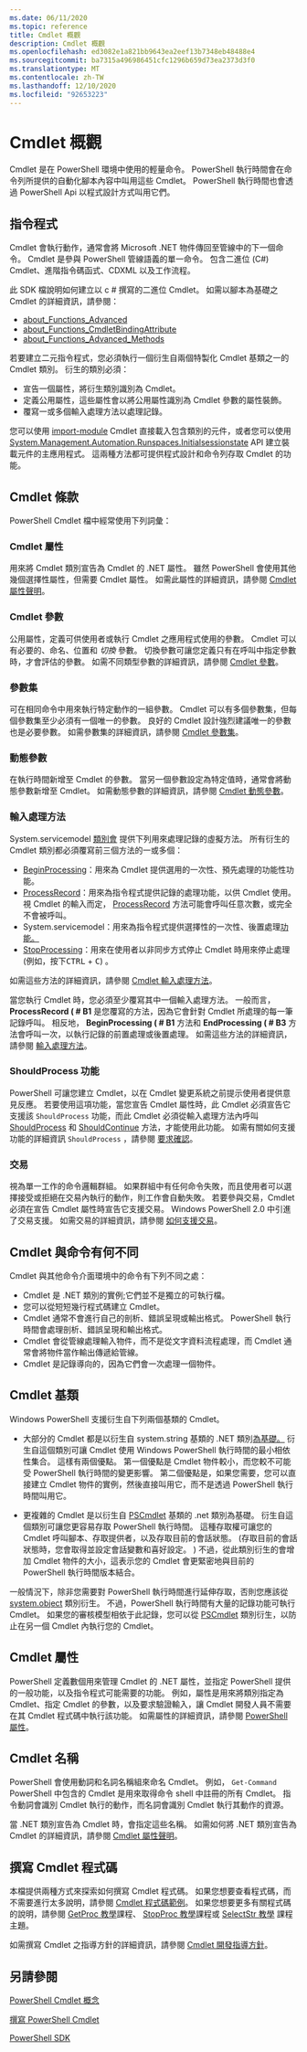 ```yaml
---
ms.date: 06/11/2020
ms.topic: reference
title: Cmdlet 概觀
description: Cmdlet 概觀
ms.openlocfilehash: ed3082e1a821bb9643ea2eef13b7348eb48488e4
ms.sourcegitcommit: ba7315a496986451cfc1296b659d73ea2373d3f0
ms.translationtype: MT
ms.contentlocale: zh-TW
ms.lasthandoff: 12/10/2020
ms.locfileid: "92653223"
---
```

# <a name="cmdlet-overview"></a>Cmdlet 概觀

Cmdlet 是在 PowerShell 環境中使用的輕量命令。 PowerShell 執行時間會在命令列所提供的自動化腳本內容中叫用這些 Cmdlet。 PowerShell 執行時間也會透過 PowerShell Api 以程式設計方式叫用它們。

## <a name="cmdlets"></a>指令程式

Cmdlet 會執行動作，通常會將 Microsoft .NET 物件傳回至管線中的下一個命令。 Cmdlet 是參與 PowerShell 管線語義的單一命令。
包含二進位 (C#) Cmdlet、進階指令碼函式、CDXML 以及工作流程。

此 SDK 檔說明如何建立以 c # 撰寫的二進位 Cmdlet。 如需以腳本為基礎之 Cmdlet 的詳細資訊，請參閱：

- [about_Functions_Advanced](/powershell/module/microsoft.powershell.core/about/about_functions_advanced)
- [about_Functions_CmdletBindingAttribute](/powershell/module/microsoft.powershell.core/about/about_functions_cmdletbindingattribute)
- [about_Functions_Advanced_Methods](/powershell/module/microsoft.powershell.core/about/about_functions_advanced_methods)

若要建立二元指令程式，您必須執行一個衍生自兩個特製化 Cmdlet 基類之一的 Cmdlet 類別。 衍生的類別必須：

- 宣告一個屬性，將衍生類別識別為 Cmdlet。
- 定義公用屬性，這些屬性會以將公用屬性識別為 Cmdlet 參數的屬性裝飾。
- 覆寫一或多個輸入處理方法以處理記錄。

您可以使用 [import-module](/powershell/module/microsoft.powershell.core/import-module) Cmdlet 直接載入包含類別的元件，或者您可以使用 [System.Management.Automation.Runspaces.Initialsessionstate](/dotnet/api/System.Management.Automation.Runspaces.InitialSessionState) API 建立裝載元件的主應用程式。 這兩種方法都可提供程式設計和命令列存取 Cmdlet 的功能。

## <a name="cmdlet-terms"></a>Cmdlet 條款

PowerShell Cmdlet 檔中經常使用下列詞彙：

### <a name="cmdlet-attribute"></a>Cmdlet 屬性

用來將 Cmdlet 類別宣告為 Cmdlet 的 .NET 屬性。 雖然 PowerShell 會使用其他幾個選擇性屬性，但需要 Cmdlet 屬性。 如需此屬性的詳細資訊，請參閱 [Cmdlet 屬性聲明](cmdlet-attribute-declaration.md)。

### <a name="cmdlet-parameter"></a>Cmdlet 參數

公用屬性，定義可供使用者或執行 Cmdlet 之應用程式使用的參數。 Cmdlet 可以有必要的、命名、位置和 *切換* 參數。 切換參數可讓您定義只有在呼叫中指定參數時，才會評估的參數。 如需不同類型參數的詳細資訊，請參閱 [Cmdlet 參數](cmdlet-parameters.md)。

### <a name="parameter-set"></a>參數集

可在相同命令中用來執行特定動作的一組參數。 Cmdlet 可以有多個參數集，但每個參數集至少必須有一個唯一的參數。 良好的 Cmdlet 設計強烈建議唯一的參數也是必要參數。
如需參數集的詳細資訊，請參閱 [Cmdlet 參數集](cmdlet-parameter-sets.md)。

### <a name="dynamic-parameter"></a>動態參數

在執行時間新增至 Cmdlet 的參數。 當另一個參數設定為特定值時，通常會將動態參數新增至 Cmdlet。 如需動態參數的詳細資訊，請參閱 [Cmdlet 動態參數](cmdlet-dynamic-parameters.md)。

### <a name="input-processing-methods"></a>輸入處理方法

System.servicemodel [類別會](/dotnet/api/System.Management.Automation.Cmdlet) 提供下列用來處理記錄的虛擬方法。 所有衍生的 Cmdlet 類別都必須覆寫前三個方法的一或多個：

- [BeginProcessing](/dotnet/api/System.Management.Automation.Cmdlet.BeginProcessing)：用來為 Cmdlet 提供選用的一次性、預先處理的功能性功能。
- [ProcessRecord](/dotnet/api/System.Management.Automation.Cmdlet.ProcessRecord)：用來為指令程式提供記錄的處理功能，以供 Cmdlet 使用。 視 Cmdlet 的輸入而定， [ProcessRecord](/dotnet/api/System.Management.Automation.Cmdlet.ProcessRecord) 方法可能會呼叫任意次數，或完全不會被呼叫。
- System.servicemodel：用來為指令程式提供選擇性的一次性、後置處理[功能。](/dotnet/api/System.Management.Automation.Cmdlet.EndProcessing)
- [StopProcessing](/dotnet/api/System.Management.Automation.Cmdlet.StopProcessing)：用來在使用者以非同步方式停止 Cmdlet 時用來停止處理 (例如，按下<kbd>CTRL</kbd> + <kbd>C</kbd>) 。

如需這些方法的詳細資訊，請參閱 [Cmdlet 輸入處理方法](./cmdlet-input-processing-methods.md)。

當您執行 Cmdlet 時，您必須至少覆寫其中一個輸入處理方法。
一般而言， **ProcessRecord ( # B1** 是您覆寫的方法，因為它會針對 Cmdlet 所處理的每一筆記錄呼叫。 相反地， **BeginProcessing ( # B1** 方法和 **EndProcessing ( # B3** 方法會呼叫一次，以執行記錄的前置處理或後置處理。 如需這些方法的詳細資訊，請參閱 [輸入處理方法](cmdlet-input-processing-methods.md)。

### <a name="shouldprocess-feature"></a>ShouldProcess 功能

PowerShell 可讓您建立 Cmdlet，以在 Cmdlet 變更系統之前提示使用者提供意見反應。 若要使用這項功能，當您宣告 Cmdlet 屬性時，此 Cmdlet 必須宣告它支援該 `ShouldProcess` 功能，而此 Cmdlet 必須從輸入處理方法內呼叫 [ShouldProcess](/dotnet/api/System.Management.Automation.Cmdlet.ShouldProcess) 和 [ShouldContinue](/dotnet/api/System.Management.Automation.Cmdlet.ShouldContinue) 方法，才能使用此功能。 如需有關如何支援功能的詳細資訊 `ShouldProcess` ，請參閱 [要求確認](requesting-confirmation-from-cmdlets.md)。

### <a name="transaction"></a>交易

視為單一工作的命令邏輯群組。 如果群組中有任何命令失敗，而且使用者可以選擇接受或拒絕在交易內執行的動作，則工作會自動失敗。 若要參與交易，Cmdlet 必須在宣告 Cmdlet 屬性時宣告它支援交易。 Windows PowerShell 2.0 中引進了交易支援。 如需交易的詳細資訊，請參閱 [如何支援交易](how-to-support-transactions.md)。

## <a name="how-cmdlets-differ-from-commands"></a>Cmdlet 與命令有何不同

Cmdlet 與其他命令介面環境中的命令有下列不同之處：

- Cmdlet 是 .NET 類別的實例;它們並不是獨立的可執行檔。
- 您可以從短短幾行程式碼建立 Cmdlet。
- Cmdlet 通常不會進行自己的剖析、錯誤呈現或輸出格式。 PowerShell 執行時間會處理剖析、錯誤呈現和輸出格式。
- Cmdlet 會從管線處理輸入物件，而不是從文字資料流程處理，而 Cmdlet 通常會將物件當作輸出傳遞給管線。
- Cmdlet 是記錄導向的，因為它們會一次處理一個物件。

## <a name="cmdlet-base-classes"></a>Cmdlet 基類

Windows PowerShell 支援衍生自下列兩個基類的 Cmdlet。

- 大部分的 Cmdlet 都是以衍生自 system.string 基類的 .NET 類別[為基礎。](/dotnet/api/System.Management.Automation.Cmdlet)
  衍生自這個類別可讓 Cmdlet 使用 Windows PowerShell 執行時間的最小相依性集合。 這樣有兩個優點。 第一個優點是 Cmdlet 物件較小，而您較不可能受 PowerShell 執行時間的變更影響。 第二個優點是，如果您需要，您可以直接建立 Cmdlet 物件的實例，然後直接叫用它，而不是透過 PowerShell 執行時間叫用它。

- 更複雜的 Cmdlet 是以衍生自 [PSCmdlet](/dotnet/api/System.Management.Automation.PSCmdlet) 基類的 .net 類別為基礎。 衍生自這個類別可讓您更容易存取 PowerShell 執行時間。 這種存取權可讓您的 Cmdlet 呼叫腳本、存取提供者，以及存取目前的會話狀態。
   (存取目前的會話狀態時，您會取得並設定會話變數和喜好設定。 ) 不過，從此類別衍生的會增加 Cmdlet 物件的大小，這表示您的 Cmdlet 會更緊密地與目前的 PowerShell 執行時間版本結合。

一般情況下，除非您需要對 PowerShell 執行時間進行延伸存取，否則您應該從 [system.object](/dotnet/api/System.Management.Automation.Cmdlet) 類別衍生。
不過，PowerShell 執行時間有大量的記錄功能可執行 Cmdlet。 如果您的審核模型相依于此記錄，您可以從 [PSCmdlet](/dotnet/api/System.Management.Automation.PSCmdlet) 類別衍生，以防止在另一個 Cmdlet 內執行您的 Cmdlet。

## <a name="cmdlet-attributes"></a>Cmdlet 屬性

PowerShell 定義數個用來管理 Cmdlet 的 .NET 屬性，並指定 PowerShell 提供的一般功能，以及指令程式可能需要的功能。 例如，屬性是用來將類別指定為 Cmdlet、指定 Cmdlet 的參數，以及要求驗證輸入，讓 Cmdlet 開發人員不需要在其 Cmdlet 程式碼中執行該功能。 如需屬性的詳細資訊，請參閱 [PowerShell 屬性](./cmdlet-attributes.md)。

## <a name="cmdlet-names"></a>Cmdlet 名稱

PowerShell 會使用動詞和名詞名稱組來命名 Cmdlet。 例如， `Get-Command` PowerShell 中包含的 Cmdlet 是用來取得命令 shell 中註冊的所有 Cmdlet。 指令動詞會識別 Cmdlet 執行的動作，而名詞會識別 Cmdlet 執行其動作的資源。

當 .NET 類別宣告為 Cmdlet 時，會指定這些名稱。 如需如何將 .NET 類別宣告為 Cmdlet 的詳細資訊，請參閱 [Cmdlet 屬性聲明](./cmdlet-class-declaration.md)。

## <a name="writing-cmdlet-code"></a>撰寫 Cmdlet 程式碼

本檔提供兩種方式來探索如何撰寫 Cmdlet 程式碼。 如果您想要查看程式碼，而不需要進行太多說明，請參閱 [Cmdlet 程式碼範例](./examples-of-cmdlet-code.md)。 如果您想要更多有關程式碼的說明，請參閱 [GetProc 教學](./getproc-tutorial.md)課程、 [StopProc 教學](./stopproc-tutorial.md)課程或 [SelectStr 教學](./selectstr-tutorial.md) 課程主題。

如需撰寫 Cmdlet 之指導方針的詳細資訊，請參閱 [Cmdlet 開發指導方針](./cmdlet-development-guidelines.md)。

## <a name="see-also"></a>另請參閱

[PowerShell Cmdlet 概念](./windows-powershell-cmdlet-concepts.md)

[撰寫 PowerShell Cmdlet](./writing-a-windows-powershell-cmdlet.md)

[PowerShell SDK](../windows-powershell-reference.md)
